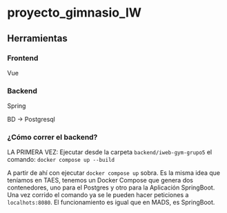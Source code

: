 # proyecto_gimnasio_IW

## Herramientas

### Frontend
Vue

### Backend
Spring

BD -> Postgresql

### ¿Cómo correr el backend?


LA PRIMERA VEZ: Ejecutar desde la carpeta `backend/iweb-gym-grupo5` el comando:
`docker compose up --build`

A partir de ahí con ejecutar `docker compose up` sobra. Es la misma idea que teníamos en TAES, tenemos un Docker Compose que genera dos contenedores, uno para el Postgres y otro para la Aplicación SpringBoot. Una vez corrido el comando ya se le pueden hacer peticiones a `localhots:8080`. El funcionamiento es igual que en MADS, es SpringBoot.
